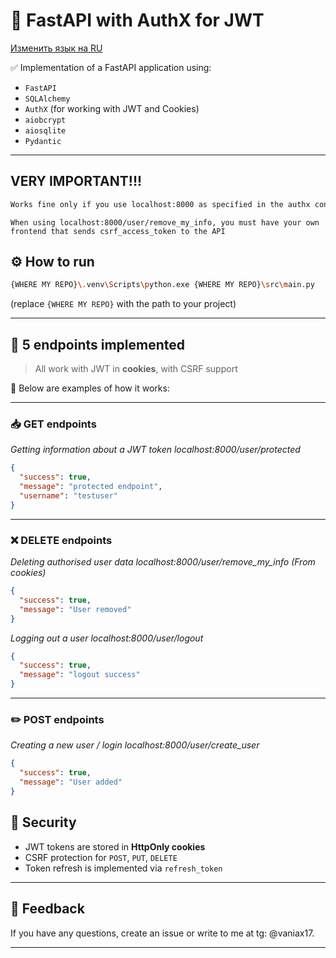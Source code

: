 # 🚀 FastAPI with AuthX for JWT

[Изменить язык на RU](README.md)

✅ Implementation of a FastAPI application using:

- `FastAPI`
- `SQLAlchemy`
- `AuthX` (for working with JWT and Cookies)
- `aiobcrypt`
- `aiosqlite`
- `Pydantic`

---
## VERY IMPORTANT!!!
```bash
Works fine only if you use localhost:8000 as specified in the authx config.
```


`When using localhost:8000/user/remove_my_info, you must have your own frontend that sends csrf_access_token to the API`


## ⚙️ How to run

```bash
{WHERE MY REPO}\.venv\Scripts\python.exe {WHERE MY REPO}\src\main.py
```

(replace `{WHERE MY REPO}` with the path to your project)

---

## 📌 5 endpoints implemented

> All work with JWT in **cookies**, with CSRF support

📸 Below are examples of how it works:

---

### 📥 GET endpoints

_Getting information about a JWT token localhost:8000/user/protected_

```json
{
  "success": true,
  "message": "protected endpoint",
  "username": "testuser"
}
```

---

### ❌ DELETE endpoints

_Deleting authorised user data localhost:8000/user/remove_my_info (From cookies)_

```json
{
  "success": true,
  "message": "User removed"
}
```

_Logging out a user localhost:8000/user/logout_
```json
{
  "success": true,
  "message": "logout success"
}
```
---

### ✏️ POST endpoints

_Creating a new user / login localhost:8000/user/create_user_

```json
{
  "success": true,
  "message": "User added"
}
```



## 🔐 Security

- JWT tokens are stored in **HttpOnly cookies**
- CSRF protection for `POST`, `PUT`, `DELETE`
- Token refresh is implemented via `refresh_token`

---

## 📧 Feedback

If you have any questions, create an issue or write to me at tg: @vaniax17.



---
